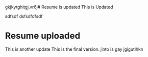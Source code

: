 gkjkytghitgj,vr6j# Resume is updated
This is Updated

sdfsdf
dsfsdfdfsdf

# Resume uploaded
This is another update
This is the final version.
jinto is gay
jgigutlhkn